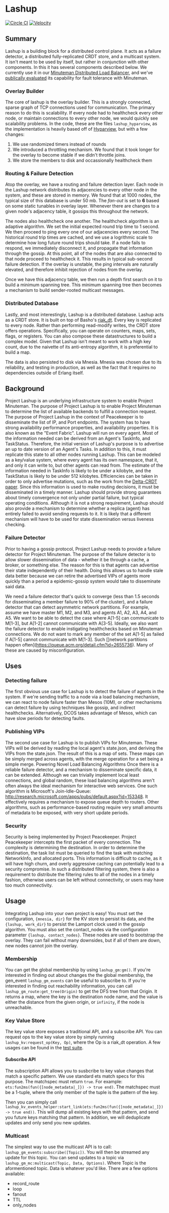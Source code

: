 # Lashup
[![Circle CI](https://circleci.com/gh/dcos/lashup.svg?style=svg&circle-token=e109b76cf8a017424100d9269640771210d7efe3)](https://circleci.com/gh/dcos/lashup)
[![Velocity](http://velocity.mesosphere.com/service/velocity/buildStatus/icon?job=dcos-networking-lashup-master/)](http://velocity.mesosphere.com/service/velocity/job/dcos-networking-lashup-master/)
## Summary 
Lashup is a building block for a distributed control plane. It acts as a failure detector, a distributed fully-replicated CRDT store, and a multicast system. It isn't meant to be used by itself, but rather in conjunction with other components. In this it has several components described below. We currently use it in our [Minuteman Distributed Load Balancer](https://github.com/dcos/minuteman), and we've [publically evaluated](https://github.com/dcos/minuteman#evaluation) its capability for fault tolerance with Minuteman.
 
### Overlay Builder
The core of lashup is the overlay builder. This is a strongly connected, sparse graph of TCP connections used for communication. The primary reason to do this is scalability. If every node had to healthcheck every other node, or maintain connections to every other node, we would quickly see scalability problems. In the code, these are the files `lashup_hyparview`, as the implementation is heavily based off of [Hyparview](http://asc.di.fct.unl.pt/~jleitao/pdf/dsn07-leitao.pdf), but with a few changes:
1. We use randomized timers instead of rounds
2. We introduced a throttling mechanism. We found that it took longer for the overlay to become stable if we didn't throttle joins.
3. We store the members to disk and occassionally healthcheck them

### Routing & Failure Detection
Atop the overlay, we have a routing and failure detection layer. Each node in the Lashup network distributes its adjacencies to every other node in the system, and these are stored in memory. We found that at 1000 nodes, the typical size of this database is under 50 mb. The *fan-out* is set to **6** based on some static tunables in overlay layer. Whenever there are changes to a given node's adjacency table, it gossips this throughout the network. 

The nodes also healthcheck one another. The healthcheck algorithm is an adaptive algorithm. We set the initial expected round trip time to 1 second. We then proceed to ping every one of our adjacencies every second. The historical round trip times are cached, and we use a logrithmic scale to determine how long future round trips should take. If a node fails to respond, we immediately disconnect it, and propagate that information through the gossip. At this point, all of the nodes that are also connected to that node proceed to healthcheck it. This results in typical sub-second failure detection. If the overlay is unstable, the ping intervals are naturally elevated, and therefore inhibit rejection of nodes from the overlay.

Once we have this adjacency table, we then run a depth first search on it to build a minimum spanning tree. This minimum spanning tree then becomes a mechanism to build sender-rooted multicast messages.  

### Distributed Database
Lastly, and most interestingly, Lashup is a distributed database. Lashup acts as a CRDT store. It is built on top of Basho's [riak_dt](https://github.com/basho/riak_dt). Every key is replicated to every node. Rather than performing read-modify writes, the CRDT store offers operations. Specifically, you can operate on counters, maps, sets, flags, or registers. You can also compose these datastructures to build a complex model. Given that Lashup isn't meant to work with a high key count, due to the naivette of its anti-entropy algorithm, it is preferential to build a map. 

The data is also persisted to disk via Mnesia. Mnesia was chosen due to its reliability, and testing in production, as well as the fact that it requires no dependencies outside of Erlang itself.

## Background

Project Lashup is an underlying infrastructure system to enable Project Minuteman. The purpose of Project Lashup is to enable Project Minuteman to determine the list of available backends to fulfill a connection request. The purpose of Project Lashup in the context of Peacekeeper is to disseminate the list of IP, and Port endpoints. The system has to have strong availability performance properties, and availability properties. It is also known as the "Event Fabric".
Lashup will run on every agent. Most of the information needed can be derived from an Agent's TaskInfo, and TaskStatus.  Therefore, the initial version of Lashup's purpose is to advertise an up to date version of an Agent's Tasks. In addition to this, it must replicate this state to all other nodes running Lashup. This can be modeled as a key/value system, where every agent has its own namespace, that it, and only it can write to, but other agents can read from. The estimate of the information needed in TaskInfo is likely to be under a kilobyte, and the TaskStatus is likely to be under 512 kilobytes. Efficiencies can be taken in order to only advertise mutations, such as the work from the [Delta-CRDT paper](http://arxiv.org/abs/1410.2803). 
Since this information is used to make routing decisions, it must be disseminated in a timely manner. Lashup should provide strong guarantees about timely convergence not only under partial failure, but typical operating conditions. Although it is not a strong requirement, Lashup should also provide a mechanism to determine whether a replica (agent) has entirely failed to avoid sending requests to it. It is likely that a different mechanism will have to be used for state dissemination versus liveness checking. 

### Failure Detector
Prior to having a gossip protocol, Project Lashup needs to provide a failure detector for Project Minuteman. The purpose of the failure detector is to allow slower dissemination of data - whether it be through a cache, a broker, or something else. The reason for this is that agents can advertise their state independently of their health. Doing this allows us to handle stale data better because we can retire the advertised VIPs of agents more quickly than a period a epidemic-gossip system would take to disseminate said data.

We need a failure detector that's quick to converge (less than 1.5 seconds for disseminating a member failure to 90% of the cluster), and a failure detector that can detect asymmetric network partitions. For example, assume we have master M1, M2, and M3, and agents A1, A2, A3, A4, and A5. We want to be able to detect the case where A[1-5] can communicate to M[1-3], but A[1-2] cannot communicate with A[3-5]. Ideally, we also want the failure detector to enable instigating healthchecks based on Minuteman connections. We do not want to mark any member of the set A[1-5] as failed if A[1-5] cannot communicate with M[1-3]. Such []network partitions happen often](https://queue.acm.org/detail.cfm?id=2655736). Many of these are caused by misconfiguration. 

## Uses
### Detecting failure
The first obvious use case for Lashup is to detect the failure of agents in the system. If we're sending traffic to a node via a load balancing mechanism, we can react to node failure faster than Mesos (10M), or other mechanisms can detect failure by using techniques like gossip, and indirect healthchecks. Alternatively, DCOS takes advantage of Mesos, which can have slow periods for detecting faults. 

### Publishing VIPs
The second use case for Lashup is to publish VIPs for Minuteman. These VIPs will be derived by reading the local agent's state.json, and deriving the VIPs from the state.json. The result of this is a map of sets. These maps can be simply merged across agents, with the merge operation for a set being a simple merge. 
Powering Novel Load Balancing Algorithms
Once there is a reliable failure detector, and a mechanism to disseminate specific data, it can be extended. Although we can trivially implement local least connections, and global random, these load balancing algorithms aren't often always the ideal mechanism for interactive web services. One such algorithm is Microsoft's Join-Idle-Queue: http://research.microsoft.com/apps/pubs/default.aspx?id=153348. It effectively requires a mechanism to expose queue depth to routers. Other algorithms, such as performance-based routing require very small amounts of metadata to be exposed, with very short update periods. 

### Security
Security is being implemented by Project Peacekeeper. Project Peacekeeper intercepts the first packet of every connection. The complexity is determining the destination. In order to determine the destination, the task list must be queried to find the task with matching NetworkInfo, and allocated ports. This information is difficult to cache, as it will have high churn, and overly aggressive caching can potentially lead to a security compromise. 
In such a distributed filtering system, there is also a requirement to distribute the filtering rules to all of the nodes in a timely fashion, otherwise users can be left without connectivity, or users may have too much connectivity.

## Usage
Integrating Lashup into your own project is easy! You must set the configuration, `{mnesia, dir}` for the KV store to persist its data, and the `{lashup, work_dir}` to persist the Lamport clock used in the gossip algorithm. You must also set the contact_nodes via the configuration parameter `{lashup, contact_nodes}`. These nodes are used to bootstrap the overlay. They can fail without many downsides, but if all of them are down, new nodes cannot join the overlay.

### Membership
You can get the global membership by using `lashup_gm:gm()`. If you're interested in finding out about changes the the global membership, the gen_event `lashup_gm_events` can be useful to subscribe to. If you're interested in finding out reachability information, you can call `lashup_gm_route:get_tree(Origin)` to get the DFS tree from that Origin. It returns a map, where the key is the destination node name, and the value is either the distance from the given origin, or `infinity`, if the node is unreachable. 

### Key Value Store
The key value store exposes a traditional API, and a subscribe API. You can request ops to the key value store by simply running `lashup_kv:request_op(Key, Op)`, where the Op is a riak_dt operation. A few usages can be found in the [test suite](https://github.com/dcos/lashup/blob/master/test/lashup_kv_SUITE.erl). 
#### Subscribe API
The subscription API allows you to susbcribe to key value changes that match a specific pattern. We use standard ets match specs for this purpose. The matchspec must return `true`. For example: 
`ets:fun2ms(fun({[node_metadata|_]}) -> true end)`. The matchspec must be a 1-tuple, where the only member of the tuple is the pattern of the key. 

Then you can simply call `lashup_kv_events_helper:start_link(ets:fun2ms(fun({[node_metadata|_]}) -> true end))`. This will dump all existing keys with that pattern, and send you future keys matching that pattern. In addition, we will deduplicate updates and only send you new updates.

### Multicast
The simplest way to use the multicast API is to call: `lashup_gm_events:subscribe([Topic])`. You will then be streamed any update for this topic. You can send updates to a topic via `lashup_gm_mc:multicast(Topic, Data, Options)`. Where Topic is the aformentioned topic. Data is whatever you'd like. There are a few options available:
* record_route
* loop
* fanout
* TTL
* only_nodes

